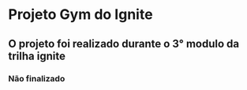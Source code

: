 # Projeto Gym do Ignite
## O projeto foi realizado durante o 3° modulo da trilha ignite
### Não finalizado